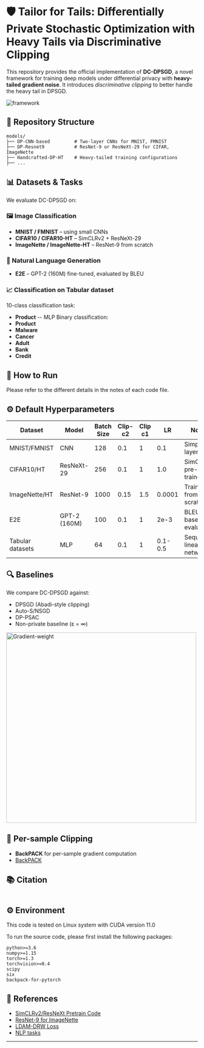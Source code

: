 # 🛡️ Tailor for Tails: Differentially Private Stochastic Optimization with Heavy Tails via Discriminative Clipping

This repository provides the official implementation of **DC-DPSGD**, a novel framework for training deep models under differential privacy with **heavy-tailed gradient noise**. It introduces *discriminative clipping* to better handle the heavy tail in DPSGD.

![framework](./models/overview.jpg)

## 📁 Repository Structure

```
models/
├── DP-CNN-based         # Two-layer CNNs for MNIST, FMNIST
├── DP-Resnet9           # ResNet-9 or ResNeXt-29 for CIFAR, ImageNette
├── Handcrafted-DP-HT    # Heavy-tailed training configurations
├── ...
```

## 📊 Datasets & Tasks

We evaluate DC-DPSGD on:

### 🖼️ Image Classification
- **MNIST / FMNIST** – using small CNNs
- **CIFAR10 / CIFAR10-HT** – SimCLRv2 + ResNeXt-29
- **ImageNette / ImageNette-HT** – ResNet-9 from scratch


### 📝 Natural Language Generation
- **E2E** – GPT-2 (160M) fine-tuned, evaluated by BLEU

### 📈 Classification on Tabular dataset
10-class classification task:
- **Product** -- MLP
Binary classification:
- **Product** 
- **Malware**
- **Cancer**
- **Adult**
- **Bank**
- **Credit**

## 🚀 How to Run

Please refer to the different details in the notes of each code file.

## ⚙️ Default Hyperparameters

| Dataset        | Model        | Batch Size | Clip-c2  | Clip c1 | LR     | Notes                     |
|----------------|--------------|------------|-------|-------|--------|---------------------------|
| MNIST/FMNIST    | CNN          | 128        | 0.1   | 1     |0.1    | Simple 2-layer CNN        |
| CIFAR10/HT      | ResNeXt-29   | 256        | 0.1   | 1     | 1.0    | SimCLR pre-trained        |
| ImageNette/HT   |  ResNet-9     | 1000       | 0.15  | 1.5   |0.0001 | Trained from scratch      |
| E2E             | GPT-2 (160M) | 100          | 0.1   | 1     | 2e-3  | BLEU-based evaluation   |
| Tabular datasets| MLP          | 64          | 0.1   | 1     | 0.1-0.5 | Sequential linear network|

## 🔍 Baselines

We compare DC-DPSGD against:
- DPSGD (Abadi-style clipping)
- Auto-S/NSGD
- DP-PSAC
- Non-private baseline (ε = ∞)

<img src="./models/gradient_weight.jpg" alt="Gradient-weight" width="500"/>


## 🧪 Per-sample Clipping

- **BackPACK** for per-sample gradient computation
- [BackPACK](https://docs.backpack.pt/en/master/use_cases/example_differential_privacy.html)


## 📚 Citation

```bibtex
```

## ⚙️ Environment
This code is tested on Linux system with CUDA version 11.0

To run the source code, please first install the following packages:

```
python>=3.6
numpy>=1.15
torch>=1.3
torchvision>=0.4
scipy
six
backpack-for-pytorch
```

## 🔗 References

- [SimCLRv2/ResNeXt Pretrain Code](https://github.com/ftramer/Handcrafted-DP)
- [ResNet-9 for ImageNette](https://github.com/cbenitez81/Resnet9)
- [LDAM-DRW Loss](https://github.com/kaidic/LDAM-DRW)
- [NLP tasks](https://github.com/lxuechen/private-transformers)

---
